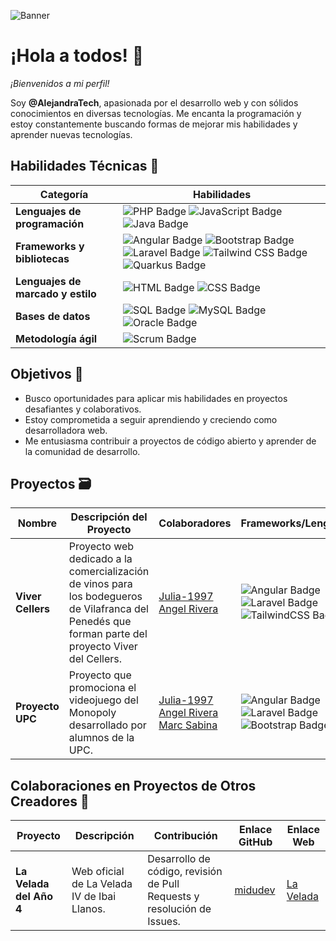 ![Banner](https://github.com/user-attachments/assets/335956d7-593f-4622-b898-20747c3bb512)

# ¡Hola a todos! 👋

*¡Bienvenidos a mi perfil!*

Soy **@AlejandraTech**, apasionada por el desarrollo web y con sólidos conocimientos en diversas tecnologías. Me encanta la programación y estoy constantemente buscando formas de mejorar mis habilidades y aprender nuevas tecnologías.

## Habilidades Técnicas 🚀

| Categoría                      | Habilidades                                                                                                    |
|-------------------------------|----------------------------------------------------------------------------------------------------------------|
| **Lenguajes de programación** | <img src="https://img.shields.io/badge/PHP-%23777777.svg?style=for-thebadge&logo=php&logoColor=white" alt="PHP Badge"/> <img src="https://img.shields.io/badge/JavaScript-%23323330.svg?style=for-thebadge&logo=javascript&logoColor=yellow" alt="JavaScript Badge"/> <img src="https://img.shields.io/badge/Java-%23F7DF1E.svg?style=for-thebadge&logo=java&logoColor=black" alt="Java Badge"/>              |
| **Frameworks y bibliotecas**  | <img src="https://img.shields.io/badge/Angular-%23DD0031.svg?style=for-thebadge&logo=angular&logoColor=white" alt="Angular Badge"/> <img src="https://img.shields.io/badge/Bootstrap-%238511FA.svg?style=for-thebadge&logo=bootstrap&logoColor=white" alt="Bootstrap Badge"/> <img src="https://img.shields.io/badge/Laravel-%23FF2D20.svg?style=for-thebadge&logo=laravel&logoColor=white" alt="Laravel Badge"/> <img src="https://img.shields.io/badge/Tailwind%20CSS-%2338B2AC.svg?style=for-thebadge&logo=tailwindcss&logoColor=white" alt="Tailwind CSS Badge"/> <img src="https://img.shields.io/badge/Quarkus-%2364CC7D.svg?style=for-thebadge&logo=quarkus&logoColor=white" alt="Quarkus Badge"/>            |
| **Lenguajes de marcado y estilo** | <img src="https://img.shields.io/badge/HTML-%23E34F26.svg?style=for-thebadge&logo=html5&logoColor=white" alt="HTML Badge"/> <img src="https://img.shields.io/badge/CSS-%231572B6.svg?style=for-thebadge&logo=css3&logoColor=white" alt="CSS Badge"/> |
| **Bases de datos**            | <img src="https://img.shields.io/badge/SQL-%234F5B93.svg?style=for-thebadge&logo=sqlite&logoColor=white" alt="SQL Badge"/> <img src="https://img.shields.io/badge/MySQL-%234F5B93.svg?style=for-thebadge&logo=mysql&logoColor=white" alt="MySQL Badge"/> <img src="https://img.shields.io/badge/Oracle-%23F80000.svg?style=for-thebadge&logo=oracle&logoColor=white" alt="Oracle Badge"/>                           |
| **Metodología ágil**          | <img src="https://img.shields.io/badge/Scrum-%23D50032.svg?style=for-thebadge&logo=scrum&logoColor=white" alt="Scrum Badge"/>                           |

## Objetivos 🎯
- Busco oportunidades para aplicar mis habilidades en proyectos desafiantes y colaborativos.
- Estoy comprometida a seguir aprendiendo y creciendo como desarrolladora web.
- Me entusiasma contribuir a proyectos de código abierto y aprender de la comunidad de desarrollo.

## Proyectos 🗃️
| Nombre | Descripción del Proyecto | Colaboradores | Frameworks/Lenguajes | Repositorio | Enlaces Web | Estado |
|--------|--------------------------|---------------|----------------------| ----------- | ----------- | ------ |
| **Viver Cellers** | Proyecto web dedicado a la comercialización de vinos para los bodegueros de Vilafranca del Penedés que forman parte del proyecto Viver del Cellers. | [Julia-1997](https://github.com/Julia-1997)   [Angel Rivera](https://github.com/DarkAng10) | <img src="https://img.shields.io/badge/angular-%23DD0031.svg?style=for-thebadge&logo=angular&logoColor=white" alt="Angular Badge"/> <img src="https://img.shields.io/badge/laravel-%23FF2D20.svg?style=for-thebadge&logo=laravel&logoColor=white" alt="Laravel Badge"/> <img src="https://img.shields.io/badge/tailwindcss-%2338B2AC.svg?style=forthebadge&logo=tailwind-css&logoColor=white" alt="TailwindCSS Badge"/> | [Viver Cellers](https://github.com/AlejandraTech/viver-cellers) | [Viver de Cellers](http://vivercellerspenedes.cat/) | ✅Finalizado 
| **Proyecto UPC** | Proyecto que promociona el videojuego del Monopoly desarrollado por alumnos de la UPC. | [Julia-1997](https://github.com/Julia-1997)   [Angel Rivera](https://github.com/DarkAng10) [Marc Sabina](https://github.com/marcsabinadev) | <img src="https://img.shields.io/badge/angular-%23DD0031.svg?style=for-thebadge&logo=angular&logoColor=white" alt="Angular Badge"/> <img src="https://img.shields.io/badge/laravel-%23FF2D20.svg?style=for-thebadge&logo=laravel&logoColor=white" alt="Laravel Badge"/> <img src="https://img.shields.io/badge/bootstrap-%238511FA.svg?style=forthebadge&logo=bootstrap&logoColor=white" alt="Bootstrap Badge"/> | [MonopolyUPC](https://github.com/marcsabinadev/monopoly) | ❌ | ✅Finalizado 

## Colaboraciones en Proyectos de Otros Creadores 🤝

| Proyecto                        | Descripción                                                      | Contribución                                                            | Enlace GitHub                                                | Enlace Web                  |
|---------------------------------|------------------------------------------------------------------|------------------------------------------------------------------------|---------------------------------------------------------------|------------------------------|
| **La Velada del Año 4**         | Web oficial de La Velada IV de Ibai Llanos.                     | Desarrollo de código, revisión de Pull Requests y resolución de Issues. | [midudev](https://github.com/midudev/la-velada-web-oficial) | [La Velada](https://lavelada.es/) |
